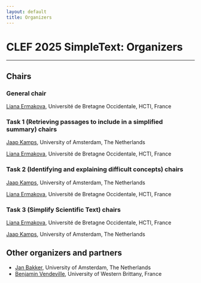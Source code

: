 ```yaml
---
layout: default
title: Organizers
---
```


# CLEF 2025 SimpleText: Organizers

---

## Chairs

### General chair
[Liana Ermakova](https://nouveau.univ-brest.fr/hcti/fr/membre/liana-ermakova), Université de Bretagne Occidentale, HCTI, France

### Task 1 (Retrieving passages to include in a simplified summary) chairs

[Jaap Kamps](https://e.humanities.uva.nl/), University of Amsterdam, The Netherlands

[Liana Ermakova](https://nouveau.univ-brest.fr/hcti/fr/membre/liana-ermakova), Université de Bretagne Occidentale, HCTI, France

### Task 2 (Identifying and explaining difficult concepts) chairs

[Jaap Kamps](https://e.humanities.uva.nl/), University of Amsterdam, The Netherlands

[Liana Ermakova](https://nouveau.univ-brest.fr/hcti/fr/membre/liana-ermakova), Université de Bretagne Occidentale, HCTI, France

### Task 3 (Simplify Scientific Text) chairs

[Liana Ermakova](https://nouveau.univ-brest.fr/hcti/fr/membre/liana-ermakova), Université de Bretagne Occidentale, HCTI, France

[Jaap Kamps](https://e.humanities.uva.nl/), University of Amsterdam, The Netherlands

## Other organizers and partners

* [Jan Bakker](https://www.researchgate.net/profile/Jan-Bakker-2), University of Amsterdam, The Netherlands
* [Benjamin Vendeville](https://www.linkedin.com/in/benjamin-vendeville/?originalSubdomain=fr), University of Western Brittany, France

